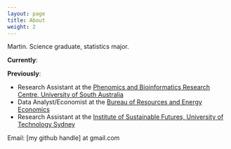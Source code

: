 ```yaml
---
layout: page
title: About
weight: 2
---
```


Martin. Science graduate, statistics major.

__Currently__:

__Previously__:

- Research Assistant at the
  [Phenomics and Bioinformatics Research Centre, University of South Australia](http://www.unisa.edu.au/pbrc)
- Data Analyst/Economist at the
  [Bureau of Resources and Energy Economics](http://www.bree.gov.au)
- Research Assistant at the
  [Institute of Sustainable Futures, University of Technology Sydney](http://www.isf.uts.edu.au")

Email: [my github handle] at gmail.com
